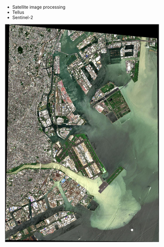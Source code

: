 - Satellite image processing
- Tellus 
- Sentinel-2


![sample image from Sentinel-2](images/Masked_Tokyo_Bay.jpg "Tokyo Bay from Sentinel-2")

